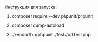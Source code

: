 Инструкция для запуска:

1) composer require --dev phpunit/phpunit

2) composer dump-autoload

3) ./vendor/bin/phpunit ./tests/urlTest.php
